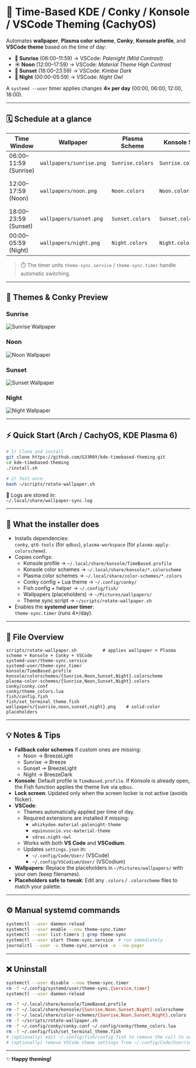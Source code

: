 # 🌅 Time-Based KDE / Conky / Konsole / VSCode Theming (CachyOS)

Automates **wallpaper**, **Plasma color scheme**, **Conky**, **Konsole profile**, and **VSCode theme** based on the time of day:

- **🌅 Sunrise** (06:00–11:59) → VSCode: *Palenight (Mild Contrast)*
- **☀️ Noon** (12:00–17:59) → VSCode: *Material Theme High Contrast*
- **🌇 Sunset** (18:00–23:59) → VSCode: *Kimbie Dark*
- **🌙 Night** (00:00–05:59) → VSCode: *Night Owl*

A `systemd --user` timer applies changes **4× per day** (00:00, 06:00, 12:00, 18:00).

---

## 🗓️ Schedule at a glance

| Time Window | Wallpaper | Plasma Scheme | Konsole Scheme | VSCode Theme |
|---|---|---|---|---|
| 06:00–11:59 (Sunrise) | `wallpapers/sunrise.png` | `Sunrise.colors` | `Sunrise.colorscheme` | Palenight (Mild Contrast) |
| 12:00–17:59 (Noon) | `wallpapers/noon.png` | `Noon.colors` | `Noon.colorscheme` | Material Theme High Contrast |
| 18:00–23:59 (Sunset) | `wallpapers/sunset.png` | `Sunset.colors` | `Sunset.colorscheme` | Kimbie Dark |
| 00:00–05:59 (Night) | `wallpapers/night.png` | `Night.colors` | `Night.colorscheme` | Night Owl |

> ⏱️ The timer units `theme-sync.service` / `theme-sync.timer` handle automatic switching.

---

## 🎨 Themes & Conky Preview

### Sunrise  
![Sunrise Wallpaper](wallpapers/sunrise.png)

### Noon  
![Noon Wallpaper](wallpapers/noon.png)

### Sunset  
![Sunset Wallpaper](wallpapers/sunset.png)

### Night  
![Night Wallpaper](wallpapers/night_example.png)

---

## ⚡ Quick Start (Arch / CachyOS, KDE Plasma 6)

```bash
# 1) Clone and install
git clone https://github.com/G33R0Y/kde-timebased-theming.git
cd kde-timebased-theming
./install.sh

# 2) Test once
bash ~/scripts/rotate-wallpaper.sh
```

📜 Logs are stored in:  
`~/.local/share/wallpaper-sync.log`

---

## 🔧 What the installer does

- Installs dependencies:  
  `conky`, `qt6-tools` (for `qdbus`), `plasma-workspace` (for `plasma-apply-colorscheme`).
- Copies configs:
  - Konsole profile → `~/.local/share/konsole/TimeBased.profile`
  - Konsole color schemes → `~/.local/share/konsole/*.colorscheme`
  - Plasma color schemes → `~/.local/share/color-schemes/*.colors`
  - Conky config + Lua theme → `~/.config/conky/`
  - Fish config + helper → `~/.config/fish/`
  - Wallpapers (placeholders) → `~/Pictures/wallpapers/`
  - Theme sync script → `~/scripts/rotate-wallpaper.sh`
- Enables the **systemd user timer**:  
  `theme-sync.timer` (runs 4×/day).

---

## 📂 File Overview

```
scripts/rotate-wallpaper.sh          # applies wallpaper + Plasma scheme + Konsole + Conky + VSCode
systemd-user/theme-sync.service
systemd-user/theme-sync.timer
konsole/TimeBased.profile
konsole/colorschemes/{Sunrise,Noon,Sunset,Night}.colorscheme
plasma-color-schemes/{Sunrise,Noon,Sunset,Night}.colors
conky/conky.conf
conky/theme_colors.lua
fish/config.fish
fish/set_terminal_theme.fish
wallpapers/{sunrise,noon,sunset,night}.png    # solid-color placeholders
```

---

## 💡 Notes & Tips

- **Fallback color schemes** if custom ones are missing:
  - Noon → BreezeLight  
  - Sunrise → Breeze  
  - Sunset → BreezeLight  
  - Night → BreezeDark  
- **Konsole**: Default profile is `TimeBased.profile`. If Konsole is already open, the Fish function applies the theme live via `qdbus`.  
- **Lock screen**: Updated only when the screen locker is not active (avoids flicker).  
- **VSCode**:  
  - Themes automatically applied per time of day.  
  - Required extensions are installed if missing:  
    - `whizkydee.material-palenight-theme`  
    - `equinusocio.vsc-material-theme`  
    - `sdras.night-owl`  
  - Works with both **VS Code** and **VSCodium**.  
  - Updates `settings.json` in:  
    - `~/.config/Code/User/` (VSCode)  
    - `~/.config/VSCodium/User/` (VSCodium)  
- **Wallpapers**: Replace the placeholders in `~/Pictures/wallpapers/` with your own (keep filenames).  
- **Placeholders safe to tweak**: Edit any `.colors` / `.colorscheme` files to match your palette.

---

## ⚙️ Manual systemd commands

```bash
systemctl --user daemon-reload
systemctl --user enable --now theme-sync.timer
systemctl --user list-timers | grep theme-sync
systemctl --user start theme-sync.service  # run immediately
journalctl --user -u theme-sync.service -e --no-pager
```

---

## ❌ Uninstall

```bash
systemctl --user disable --now theme-sync.timer
rm -f ~/.config/systemd/user/theme-sync.{service,timer}
systemctl --user daemon-reload

rm -f ~/.local/share/konsole/TimeBased.profile
rm -f ~/.local/share/konsole/{Sunrise,Noon,Sunset,Night}.colorscheme
rm -f ~/.local/share/color-schemes/{Sunrise,Noon,Sunset,Night}.colors
rm -f ~/scripts/rotate-wallpaper.sh
rm -f ~/.config/conky/conky.conf ~/.config/conky/theme_colors.lua
rm -f ~/.config/fish/set_terminal_theme.fish
# (optionally) edit ~/.config/fish/config.fish to remove the call to set_terminal_theme
# (optionally) remove VSCode theme settings from ~/.config/Code/User/settings.json or ~/.config/VSCodium/User/settings.json
```

---

✨ **Happy theming!**
